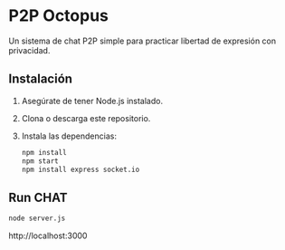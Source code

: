 # P2P Octopus

Un sistema de chat P2P simple para practicar libertad de expresión con privacidad.

## **Instalación**
1. Asegúrate de tener Node.js instalado.
2. Clona o descarga este repositorio.
3. Instala las dependencias:

   ```bash
   npm install
   npm start
   npm install express socket.io
   ```

## **Run CHAT**

   ```bash
   node server.js
   ```

http://localhost:3000

